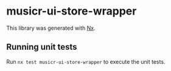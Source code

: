 # musicr-ui-store-wrapper

This library was generated with [Nx](https://nx.dev).

## Running unit tests

Run `nx test musicr-ui-store-wrapper` to execute the unit tests.
